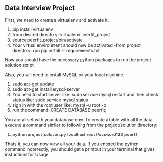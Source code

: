 ## Data Interview Project

First, we need to create a virtualenv and activate it.

1. pip install virtualenv
2. from desired directory: virtualenv peerfit_project
3. source peerfit_project/bin/activate
4. Your virtual environment should now be activated
	-from project directory: run pip install -r requirements.txt

Now you should have the necessary python packages to run the project solution script

Also, you will need to install MySQL on your local machine.
1. sudo apt-get update
2. sudo apt-get install mysql-server
3. You need to start server like: sudo service mysql restart and then check status like: sudo service mysql status
4. sign in with the root user like:
	mysql -u root -p
5. run the command: CREATE DATABASE peerfit;

You are all set with your database now. To create a table with all the data execute a command similar to following from the project/solution directory:

1. python project_solution.py localhost root Password123 peerfit

Thats it, you can now view all your data. If you entered the python command incorrectly, you should get a printout in your terminal that gives instuctions for Usage.